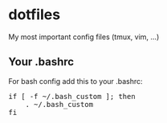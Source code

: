 dotfiles
========

My most important config files (tmux, vim, ...)


Your .bashrc
------------

For bash config add this to your .bashrc:

<pre>
if [ -f ~/.bash_custom ]; then
	. ~/.bash_custom
fi
</pre>


